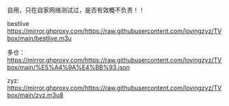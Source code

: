 自用，只在自家网络测试过，是否有效概不负责！！

bestlive
https://mirror.ghproxy.com/https://raw.githubusercontent.com/lovingzyz/TVbox/main/bestlive.m3u

多仓：
https://mirror.ghproxy.com/https://raw.githubusercontent.com/lovingzyz/TVbox/main/%E5%A4%9A%E4%BB%93.json

zyz:
https://mirror.ghproxy.com/https://raw.githubusercontent.com/lovingzyz/TVbox/main/zyz.m3u8
